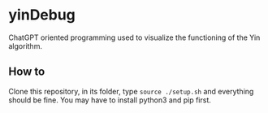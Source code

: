 # yinDebug

ChatGPT oriented programming used to visualize the functioning of the Yin algorithm.

## How to

Clone this repository, in its folder, type `source ./setup.sh` and everything should be fine. You may have to install python3 and pip first.
